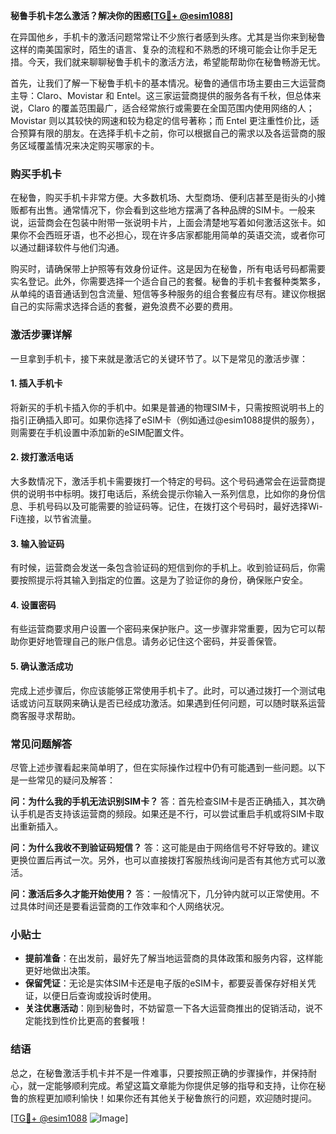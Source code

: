 **秘鲁手机卡怎么激活？解决你的困惑[[TG💪+ @esim1088](https://t.me/s/esim1088)]**

在异国他乡，手机卡的激活问题常常让不少旅行者感到头疼。尤其是当你来到秘鲁这样的南美国家时，陌生的语言、复杂的流程和不熟悉的环境可能会让你手足无措。今天，我们就来聊聊秘鲁手机卡的激活方法，希望能帮助你在秘鲁畅游无忧。

首先，让我们了解一下秘鲁手机卡的基本情况。秘鲁的通信市场主要由三大运营商主导：Claro、Movistar 和 Entel。这三家运营商提供的服务各有千秋，但总体来说，Claro 的覆盖范围最广，适合经常旅行或需要在全国范围内使用网络的人；Movistar 则以其较快的网速和较为稳定的信号著称；而 Entel 更注重性价比，适合预算有限的朋友。在选择手机卡之前，你可以根据自己的需求以及各运营商的服务区域覆盖情况来决定购买哪家的卡。

### 购买手机卡

在秘鲁，购买手机卡非常方便。大多数机场、大型商场、便利店甚至是街头的小摊贩都有出售。通常情况下，你会看到这些地方摆满了各种品牌的SIM卡。一般来说，运营商会在包装中附带一张说明卡片，上面会清楚地写着如何激活这张卡。如果你不会西班牙语，也不必担心，现在许多店家都能用简单的英语交流，或者你可以通过翻译软件与他们沟通。

购买时，请确保带上护照等有效身份证件。这是因为在秘鲁，所有电话号码都需要实名登记。此外，你需要选择一个适合自己的套餐。秘鲁的手机卡套餐种类繁多，从单纯的语音通话到包含流量、短信等多种服务的组合套餐应有尽有。建议你根据自己的实际需求选择合适的套餐，避免浪费不必要的费用。

### 激活步骤详解

一旦拿到手机卡，接下来就是激活它的关键环节了。以下是常见的激活步骤：

#### 1. 插入手机卡
将新买的手机卡插入你的手机中。如果是普通的物理SIM卡，只需按照说明书上的指引正确插入即可。如果你选择了eSIM卡（例如通过@esim1088提供的服务），则需要在手机设置中添加新的eSIM配置文件。

#### 2. 拨打激活电话
大多数情况下，激活手机卡需要拨打一个特定的号码。这个号码通常会在运营商提供的说明书中标明。拨打电话后，系统会提示你输入一系列信息，比如你的身份信息、手机号码以及可能需要的验证码等。记住，在拨打这个号码时，最好选择Wi-Fi连接，以节省流量。

#### 3. 输入验证码
有时候，运营商会发送一条包含验证码的短信到你的手机上。收到验证码后，你需要按照提示将其输入到指定的位置。这是为了验证你的身份，确保账户安全。

#### 4. 设置密码
有些运营商要求用户设置一个密码来保护账户。这一步骤非常重要，因为它可以帮助你更好地管理自己的账户信息。请务必记住这个密码，并妥善保管。

#### 5. 确认激活成功
完成上述步骤后，你应该能够正常使用手机卡了。此时，可以通过拨打一个测试电话或访问互联网来确认是否已经成功激活。如果遇到任何问题，可以随时联系运营商客服寻求帮助。

### 常见问题解答

尽管上述步骤看起来简单明了，但在实际操作过程中仍有可能遇到一些问题。以下是一些常见的疑问及解答：

**问：为什么我的手机无法识别SIM卡？**
答：首先检查SIM卡是否正确插入，其次确认手机是否支持该运营商的频段。如果还是不行，可以尝试重启手机或将SIM卡取出重新插入。

**问：为什么我收不到验证码短信？**
答：这可能是由于网络信号不好导致的。建议更换位置后再试一次。另外，也可以直接拨打客服热线询问是否有其他方式可以激活。

**问：激活后多久才能开始使用？**
答：一般情况下，几分钟内就可以正常使用。不过具体时间还是要看运营商的工作效率和个人网络状况。

### 小贴士

- **提前准备**：在出发前，最好先了解当地运营商的具体政策和服务内容，这样能更好地做出决策。
- **保留凭证**：无论是实体SIM卡还是电子版的eSIM卡，都要妥善保存好相关凭证，以便日后查询或投诉时使用。
- **关注优惠活动**：刚到秘鲁时，不妨留意一下各大运营商推出的促销活动，说不定能找到性价比更高的套餐哦！

### 结语

总之，在秘鲁激活手机卡并不是一件难事，只要按照正确的步骤操作，并保持耐心，就一定能够顺利完成。希望这篇文章能为你提供足够的指导和支持，让你在秘鲁的旅程更加顺利愉快！如果你还有其他关于秘鲁旅行的问题，欢迎随时提问。

[[TG💪+ @esim1088](https://t.me/s/esim1088) ![Image](https://i.postimg.cc/4NQfJmqS/Snipaste-2025-05-13-00-14-12.png)]